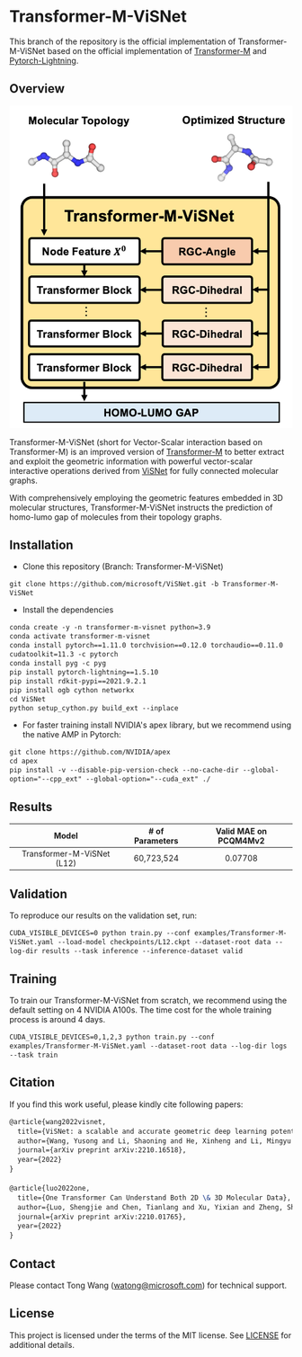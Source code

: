 # Transformer-M-ViSNet

This branch of the repository is the official implementation of Transformer-M-ViSNet based on the official implementation of [Transformer-M](https://github.com/lsj2408/Transformer-M.git) and [Pytorch-Lightning](https://www.pytorchlightning.ai/).

## Overview

![arch](arch.png)

Transformer-M-ViSNet (short for Vector-Scalar interaction based on Transformer-M) is an improved version of [Transformer-M](https://arxiv.org/pdf/2210.01765.pdf) to better extract and exploit the geometric information with powerful vector-scalar interactive operations derived from [ViSNet](https://arxiv.org/pdf/2210.16518.pdf) for fully connected molecular graphs.

With comprehensively employing the geometric features embedded in 3D molecular structures, Transformer-M-ViSNet instructs the prediction of homo-lumo gap of molecules from their topology graphs.

## Installation

- Clone this repository (Branch: Transformer-M-ViSNet)

```shell
git clone https://github.com/microsoft/ViSNet.git -b Transformer-M-ViSNet
```

- Install the dependencies

```shell
conda create -y -n transformer-m-visnet python=3.9
conda activate transformer-m-visnet
conda install pytorch==1.11.0 torchvision==0.12.0 torchaudio==0.11.0 cudatoolkit=11.3 -c pytorch
conda install pyg -c pyg
pip install pytorch-lightning==1.5.10
pip install rdkit-pypi==2021.9.2.1
pip install ogb cython networkx
cd ViSNet
python setup_cython.py build_ext --inplace
```

- For faster training install NVIDIA's apex library, but we recommend using the native AMP in Pytorch:
```shell
git clone https://github.com/NVIDIA/apex
cd apex
pip install -v --disable-pip-version-check --no-cache-dir --global-option="--cpp_ext" --global-option="--cuda_ext" ./
```

## Results

| Model                      | # of Parameters | Valid MAE on PCQM4Mv2 |
| :------------------------: | :-------------: | :-------------------: |
| Transformer-M-ViSNet (L12) | 60,723,524      | 0.07708               |              

## Validation

To reproduce our results on the validation set, run:

```shell
CUDA_VISIBLE_DEVICES=0 python train.py --conf examples/Transformer-M-ViSNet.yaml --load-model checkpoints/L12.ckpt --dataset-root data --log-dir results --task inference --inference-dataset valid
```

## Training

To train our Transformer-M-ViSNet from scratch, we recommend using the default setting on 4 NVIDIA A100s. The time cost for the whole training process is around 4 days.

```shell
CUDA_VISIBLE_DEVICES=0,1,2,3 python train.py --conf examples/Transformer-M-ViSNet.yaml --dataset-root data --log-dir logs --task train
```

## Citation

If you find this work useful, please kindly cite following papers:

```latex
@article{wang2022visnet,
  title={ViSNet: a scalable and accurate geometric deep learning potential for molecular dynamics simulation},
  author={Wang, Yusong and Li, Shaoning and He, Xinheng and Li, Mingyu and Wang, Zun and Zheng, Nanning and Shao, Bin and Wang, Tong and Liu, Tie-Yan},
  journal={arXiv preprint arXiv:2210.16518},
  year={2022}
}

@article{luo2022one,
  title={One Transformer Can Understand Both 2D \& 3D Molecular Data},
  author={Luo, Shengjie and Chen, Tianlang and Xu, Yixian and Zheng, Shuxin and Liu, Tie-Yan and Wang, Liwei and He, Di},
  journal={arXiv preprint arXiv:2210.01765},
  year={2022}
}
```

## Contact

Please contact Tong Wang (watong@microsoft.com) for technical support.

## License

This project is licensed under the terms of the MIT license. See [LICENSE](https://github.com/microsoft/ViSNet/blob/Transformer-M-ViSNet/LICENSE) for additional details.
